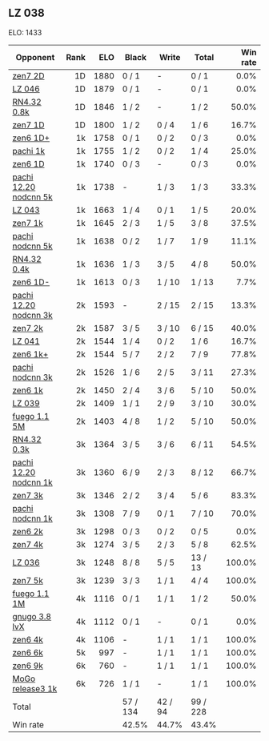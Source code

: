 ## LZ 038 ##

ELO: 1433

Opponent | Rank | ELO | Black | Write | Total | Win rate
---------|-----:|----:|-------|-------|-------|-------:
[zen7 2D](zen7%202D.md) | 1D | 1880 | 0 / 1 | - | 0 / 1 | 0.0%
[LZ 046](LZ%20046.md) | 1D | 1879 | 0 / 1 | - | 0 / 1 | 0.0%
[RN4.32 0.8k](RN4.32%200.8k.md) | 1D | 1846 | 1 / 2 | - | 1 / 2 | 50.0%
[zen7 1D](zen7%201D.md) | 1D | 1800 | 1 / 2 | 0 / 4 | 1 / 6 | 16.7%
[zen6 1D+](zen6%201D+.md) | 1k | 1758 | 0 / 1 | 0 / 2 | 0 / 3 | 0.0%
[pachi 1k](pachi%201k.md) | 1k | 1755 | 1 / 2 | 0 / 2 | 1 / 4 | 25.0%
[zen6 1D](zen6%201D.md) | 1k | 1740 | 0 / 3 | - | 0 / 3 | 0.0%
[pachi 12.20 nodcnn 5k](pachi%2012.20%20nodcnn%205k.md) | 1k | 1738 | - | 1 / 3 | 1 / 3 | 33.3%
[LZ 043](LZ%20043.md) | 1k | 1663 | 1 / 4 | 0 / 1 | 1 / 5 | 20.0%
[zen7 1k](zen7%201k.md) | 1k | 1645 | 2 / 3 | 1 / 5 | 3 / 8 | 37.5%
[pachi nodcnn 5k](pachi%20nodcnn%205k.md) | 1k | 1638 | 0 / 2 | 1 / 7 | 1 / 9 | 11.1%
[RN4.32 0.4k](RN4.32%200.4k.md) | 1k | 1636 | 1 / 3 | 3 / 5 | 4 / 8 | 50.0%
[zen6 1D-](zen6%201D-.md) | 1k | 1613 | 0 / 3 | 1 / 10 | 1 / 13 | 7.7%
[pachi 12.20 nodcnn 3k](pachi%2012.20%20nodcnn%203k.md) | 2k | 1593 | - | 2 / 15 | 2 / 15 | 13.3%
[zen7 2k](zen7%202k.md) | 2k | 1587 | 3 / 5 | 3 / 10 | 6 / 15 | 40.0%
[LZ 041](LZ%20041.md) | 2k | 1544 | 1 / 4 | 0 / 2 | 1 / 6 | 16.7%
[zen6 1k+](zen6%201k+.md) | 2k | 1544 | 5 / 7 | 2 / 2 | 7 / 9 | 77.8%
[pachi nodcnn 3k](pachi%20nodcnn%203k.md) | 2k | 1526 | 1 / 6 | 2 / 5 | 3 / 11 | 27.3%
[zen6 1k](zen6%201k.md) | 2k | 1450 | 2 / 4 | 3 / 6 | 5 / 10 | 50.0%
[LZ 039](LZ%20039.md) | 2k | 1409 | 1 / 1 | 2 / 9 | 3 / 10 | 30.0%
[fuego 1.1 5M](fuego%201.1%205M.md) | 2k | 1403 | 4 / 8 | 1 / 2 | 5 / 10 | 50.0%
[RN4.32 0.3k](RN4.32%200.3k.md) | 3k | 1364 | 3 / 5 | 3 / 6 | 6 / 11 | 54.5%
[pachi 12.20 nodcnn 1k](pachi%2012.20%20nodcnn%201k.md) | 3k | 1360 | 6 / 9 | 2 / 3 | 8 / 12 | 66.7%
[zen7 3k](zen7%203k.md) | 3k | 1346 | 2 / 2 | 3 / 4 | 5 / 6 | 83.3%
[pachi nodcnn 1k](pachi%20nodcnn%201k.md) | 3k | 1308 | 7 / 9 | 0 / 1 | 7 / 10 | 70.0%
[zen6 2k](zen6%202k.md) | 3k | 1298 | 0 / 3 | 0 / 2 | 0 / 5 | 0.0%
[zen7 4k](zen7%204k.md) | 3k | 1274 | 3 / 5 | 2 / 3 | 5 / 8 | 62.5%
[LZ 036](LZ%20036.md) | 3k | 1248 | 8 / 8 | 5 / 5 | 13 / 13 | 100.0%
[zen7 5k](zen7%205k.md) | 3k | 1239 | 3 / 3 | 1 / 1 | 4 / 4 | 100.0%
[fuego 1.1 1M](fuego%201.1%201M.md) | 4k | 1116 | 0 / 1 | 1 / 1 | 1 / 2 | 50.0%
[gnugo 3.8 lvX](gnugo%203.8%20lvX.md) | 4k | 1112 | 0 / 1 | - | 0 / 1 | 0.0%
[zen6 4k](zen6%204k.md) | 4k | 1106 | - | 1 / 1 | 1 / 1 | 100.0%
[zen6 6k](zen6%206k.md) | 5k | 997 | - | 1 / 1 | 1 / 1 | 100.0%
[zen6 9k](zen6%209k.md) | 6k | 760 | - | 1 / 1 | 1 / 1 | 100.0%
[MoGo release3 1k](MoGo%20release3%201k.md) | 6k | 726 | 1 / 1 | - | 1 / 1 | 100.0%
Total | | | 57 / 134 | 42 / 94 | 99 / 228 | 
Win rate| | | 42.5% | 44.7% | 43.4% | 
